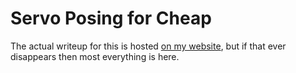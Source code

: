 # Servo Posing for Cheap

The actual writeup for this is hosted [on my website](http://yeon.ca/hacks/servo-posing), but if that ever disappears then most everything is here.
